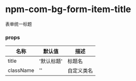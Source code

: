 # npm-com-bg-form-item-title
表单统一标题 

### props

名称 | 默认值 | 描述
---|--- |---
title | '默认标题' | 标题名
className | '' | 自定义类名

